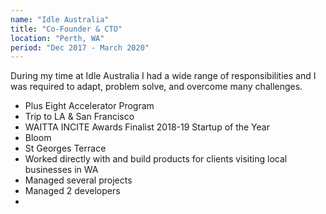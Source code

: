 ```yaml
---
name: "Idle Australia"
title: "Co-Founder & CTO"
location: "Perth, WA"
period: "Dec 2017 - March 2020"
---
```


During my time at Idle Australia I had a wide range of responsibilities and I was required to adapt, problem solve, and overcome many challenges.

- Plus Eight Accelerator Program
- Trip to LA & San Francisco
- WAITTA INCITE Awards Finalist 2018-19 Startup of the Year
- Bloom
- St Georges Terrace
- Worked directly with and build products for clients visiting local businesses in WA
- Managed several projects
- Managed 2 developers
-
